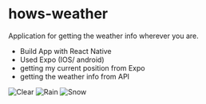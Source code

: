 # hows-weather
Application for getting the weather info wherever you are.

- Build App with React Native
- Used Expo (IOS/ android)
- getting my current position from Expo
- getting the weather info from API 

![Clear](./Documents/hows-weather/Clear.png)
![Rain](./Documents/hows-weather/Rain.png)
![Snow](./Documents/hows-weather/Snow.png)


